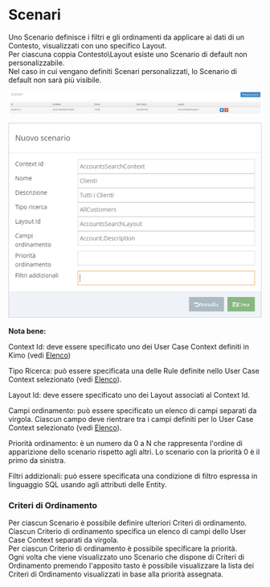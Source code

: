 # Scenari

Uno Scenario definisce i filtri e gli ordinamenti da applicare ai dati di un Contesto, visualizzati con uno specifico Layout.   
Per ciascuna coppia Contesto\Layout esiste uno Scenario di default non personalizzabile.  
Nel caso in cui vengano definiti Scenari personalizzati, lo Scenario di default non sarà più visibile.

![](../../.gitbook/assets/image%20%2834%29.png)

![](../../.gitbook/assets/image%20%2820%29.png)

**Nota bene:**

Context Id: deve essere specificato uno dei User Case Context definiti in Kimo \(vedi [Elenco](layout/list/)\)

Tipo Ricerca: può essere specificata una delle Rule definite nello User Case Context selezionato \(vedi [Elenco](layout/list/)\).

Layout Id: deve essere specificato uno dei Layout associati al Context Id.

Campi ordinamento: può essere specificato un elenco di campi separati da virgola. Ciascun campo deve rientrare tra i campi definiti per lo User Case Context selezionato \(vedi [Elenco](layout/list/)\).

Priorità ordinamento: è un numero da 0 a N che rappresenta l'ordine di apparizione dello scenario rispetto agli altri. Lo scenario con la priorità 0 è il primo da sinistra.

Filtri addizionali: può essere specificata una condizione di filtro espressa in linguaggio SQL usando agli attributi delle Entity.

### Criteri di Ordinamento

Per ciascun Scenario è possibile definire ulteriori Criteri di ordinamento.  
Ciascun Criterio di ordinamento specifica un elenco di campi dello User Case Context separati da virgola.  
Per ciascun Criterio di ordinamento è possibile specificare la priorità.  
Ogni volta che viene visualizzato uno Scenario che dispone di Criteri di Ordinamento premendo l'apposito tasto è possibile visualizzare la lista dei Criteri di Ordinamento visualizzati in base alla priorità assegnata.




